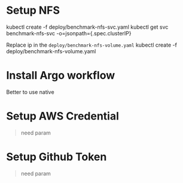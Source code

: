 # Setup NFS
kubectl create -f deploy/benchmark-nfs-svc.yaml
kubectl get svc benchmark-nfs-svc -o=jsonpath={.spec.clusterIP}

Replace ip in the `deploy/benchmark-nfs-volume.yaml`
kubectl create -f deploy/benchmark-nfs-volume.yaml


# Install Argo workflow
Better to use native


# Setup AWS Credential

> need param

# Setup Github Token 

> need param